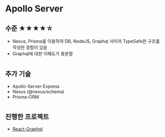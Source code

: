 # Apollo Server

## 수준 ★★★★☆
- Nexus, Prisma를 이용하여 DB, NodeJS, Graphql 사이의 TypeSafe한 구조를 작성한 경험이 있음
- Graphql에 대한 이해도가 충분함

#

## 추가 기술
- Apollo-Server-Express
- Nexus (@nexus/schema)
- Prisma-ORM
#

## 진행한 프로젝트
- [React-Graphql](../2020/react-graphql.md)